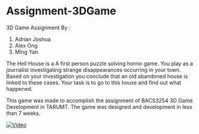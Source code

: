 # Assignment-3DGame
3D Game Assignment By :
1. Adrian Joshua
2. Alex Ong
3. Ming Yan

The Hell House is a A first person puzzle solving horror game. You play as a journalist investigating strange disappearances occurring in your town. Based on your investigation you conclude that an old abandoned house is linked to these cases. Your task is to go to this house and find out what happened.

This game was made to accomplish the assignment of BACS3254 3D Game Development in TARUMT. The game was designed and development in less than 7 weeks.




[![Video](https://img.youtube.com/vi/toIaEh-sivY/maxresdefault.jpg)](https://www.youtube.com/watch?v=toIaEh-sivY)

